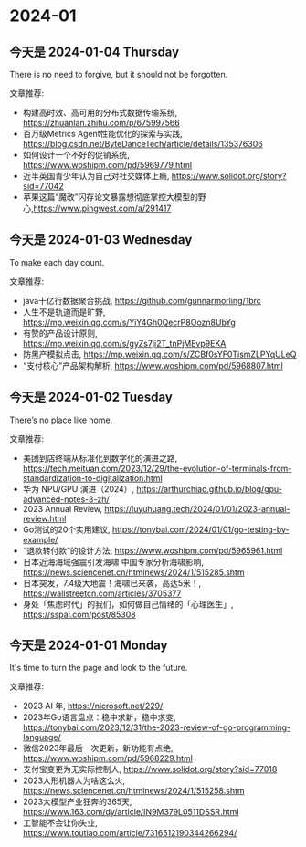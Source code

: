 # 2024-01

## 今天是 2024-01-04 Thursday

There is no need to forgive, but it should not be forgotten.

文章推荐:
- 构建高时效、高可用的分布式数据传输系统, https://zhuanlan.zhihu.com/p/675997566
- 百万级Metrics Agent性能优化的探索与实践, https://blog.csdn.net/ByteDanceTech/article/details/135376306
- 如何设计一个不好的促销系统, https://www.woshipm.com/pd/5969779.html
- 近半英国青少年认为自己对社交媒体上瘾, https://www.solidot.org/story?sid=77042
- 苹果这篇“魔改”闪存论文暴露想彻底掌控大模型的野心,https://www.pingwest.com/a/291417

## 今天是 2024-01-03 Wednesday

To make each day count.

文章推荐:
- java十亿行数据聚合挑战, https://github.com/gunnarmorling/1brc
- 人生不是轨道而是旷野, https://mp.weixin.qq.com/s/YiY4Gh0QecrP8Oozn8UbYg
- 有赞的产品设计原则, https://mp.weixin.qq.com/s/gyZs7ji2T_tnPjMEvp9EKA
- 防黑产模拟点击, https://mp.weixin.qq.com/s/ZCBf0sYF0TismZLPYqULeQ
- “支付核心”产品架构解析, https://www.woshipm.com/pd/5968807.html


## 今天是 2024-01-02 Tuesday

There’s no place like home.

文章推荐:
- 美团到店终端从标准化到数字化的演进之路, https://tech.meituan.com/2023/12/29/the-evolution-of-terminals-from-standardization-to-digitalization.html
- 华为 NPU/GPU 演进（2024）, https://arthurchiao.github.io/blog/gpu-advanced-notes-3-zh/
- 2023 Annual Review, https://luyuhuang.tech/2024/01/01/2023-annual-review.html
- Go测试的20个实用建议, https://tonybai.com/2024/01/01/go-testing-by-example/
- “退款转付款”的设计方法, https://www.woshipm.com/pd/5965961.html
- 日本近海海域强震引发海啸 中国专家分析海啸影响, https://news.sciencenet.cn/htmlnews/2024/1/515285.shtm
- 日本突发，7.4级大地震！海啸已来袭，高达5米！, https://wallstreetcn.com/articles/3705377
- 身处「焦虑时代」的我们，如何做自己情绪的「心理医生」, https://sspai.com/post/85308


## 今天是 2024-01-01 Monday

It's time to turn the page and look to the future.

文章推荐:
- 2023 AI 年, https://nicrosoft.net/229/
- 2023年Go语言盘点：稳中求新，稳中求变, https://tonybai.com/2023/12/31/the-2023-review-of-go-programming-language/
- 微信2023年最后一次更新，新功能有点绝, https://www.woshipm.com/pd/5968229.html
- 支付宝变更为无实际控制人, https://www.solidot.org/story?sid=77018
- 2023人形机器人为啥这么火, https://news.sciencenet.cn/htmlnews/2024/1/515258.shtm
- 2023大模型产业狂奔的365天, https://www.163.com/dy/article/IN9M379L0511DSSR.html
- 工智能不会让你失业, https://www.toutiao.com/article/7316512190344266294/
